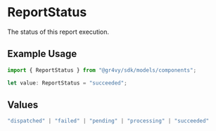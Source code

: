 # ReportStatus

The status of this report execution.

## Example Usage

```typescript
import { ReportStatus } from "@gr4vy/sdk/models/components";

let value: ReportStatus = "succeeded";
```

## Values

```typescript
"dispatched" | "failed" | "pending" | "processing" | "succeeded"
```